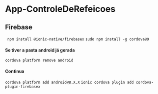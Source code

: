 # App-ControleDeRefeicoes

## Firebase
` npm install @ionic-native/firebasex`
` sudo npm install -g cordova@9 `
#### Se tiver a pasta android já gerada
` cordova platform remove android `
#### Continua
` cordova platform add android@8.X.X `
` ionic cordova plugin add cordova-plugin-firebasex `
